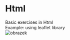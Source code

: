 # Html
Basic exercises in Html <BR>
Example: using leaflet library<BR> 
![obrazek](https://user-images.githubusercontent.com/61236678/83050307-a9813f80-a04c-11ea-92a2-a21d03e6a630.png)
